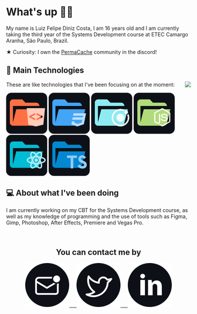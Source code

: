 # What's up 🖖🏽
 
My name is Luiz Felipe Diniz Costa, I am 16 years old and I am currently taking the third year of the Systems Development course at ETEC Camargo Aranha, São Paulo, Brazil.

★ Curiosity: I own the [PermaCache](https://discord.gg/UeutKXCBpG) community in the discord!

## :dart: Main Technologies

<img align="right" src="https://github-readme-stats.vercel.app/api/top-langs/?username=lfelipediniz&bg_color=0D1117&hide_border=true&title_color=FFFFFF&text_color=FFFFFF" />

These are like technologies that I've been focusing on at the moment:

![HTML](./images/html.svg)
![CSS](./images/css.svg)
![IONIC](./images/ion.svg)
![NODE](./images/node.svg)
![REACT](./images/react.svg)
![TYPESCRIPT](./images/ts.svg)

## :computer: About what I've been doing

I am currently working on my CBT for the Systems Development course, as well as my knowledge of programming and the use of tools such as Figma, Gimp, Photoshop, After Effects, Premiere and Vegas Pro.

<p> </br> </p>


<h2 align="center">You can contact me by</h2>

<p align="center">
 
<a href="mailto:lfelipediniz@outlook.com">
<img src="https://raw.githubusercontent.com/lfelipediniz/lfelipediniz/ff34bcdf7f53416082e39c01666f5f2fd40c906c/images/mail.svg"> &nbsp; &nbsp;

 
<a href="https://twitter.com/lfdinizcosta">
 <img src="https://raw.githubusercontent.com/lfelipediniz/lfelipediniz/ff34bcdf7f53416082e39c01666f5f2fd40c906c/images/twitter.svg"> &nbsp; &nbsp;

<a href="https://www.linkedin.com/in/luiz-felipe-diniz-costa-779689208/">
 <img src="https://raw.githubusercontent.com/lfelipediniz/lfelipediniz/ff34bcdf7f53416082e39c01666f5f2fd40c906c/images/linkedin.svg">
